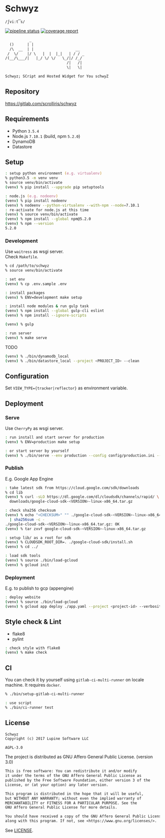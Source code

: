 # Schwyz

`/ʃviːt͡s/`

[![pipeline status][pipeline]][commit] [![coverage report][coverage]][commit]




```txt
           _
  ()      | |
  /\  __  | |                   __
 /  \/    |/ \   |  |  |_|   | / / _
/(__/\___/|   |_/ \/ \/   \_/|/ /_/
                            /|   /|
                            \|   \|

Schwyz; SCript and Hosted Widget for You schwyZ
```

## Repository

https://gitlab.com/scrolliris/schwyz


## Requirements

* Python `3.5.4`
* Node.js `7.10.1` (build, npm `5.2.0`)
* DynamoDB
* Datastore


## Setup

```zsh
: setup python environment (e.g. virtualenv)
% python3.5 -m venv venv
% source venv/bin/activate
(venv) % pip install --upgrade pip setuptools

: node.js (e.g. nodeenv)
(venv) % pip install nodeenv
(venv) % nodeenv --python-virtualenv --with-npm --node=7.10.1
: re-activate for node.js at this time
(venv) % source venv/bin/activate
(venv) % npm install --global npm@5.2.0
(venv) % npm --version
5.2.0
```

### Development

Use `waitress` as wsgi server.  
Check `Makefile`.

```zsh
% cd /path/to/schwyz
% source venv/bin/activate

: set env
(venv) % cp .env.sample .env

: install packages
(venv) % ENV=development make setup

: install node modules & run gulp task
(venv) % npm install --global gulp-cli eslint
(venv) % npm install --ignore-scripts

(venv) % gulp

: run server
(venv) % make serve
```

TODO

```zsh
(venv) % ./bin/dynamodb_local
(venv) % ./bin/datastore_local --project <PROJECT_ID> --clean
```


## Configuration

Set `VIEW_TYPE={tracker|reflector}` as environment variable.


## Deployment

### Serve

Use `CherryPy` as wsgi server.

```zsh
: run install and start server for production
(venv) % ENV=production make setup

: or start server by yourself
(venv) % ./bin/serve --env production --config config/production.ini --install
```

### Publish

E.g. Google App Engine

```zsh
: take latest sdk from https://cloud.google.com/sdk/downloads
% cd lib
(venv) % curl -sLO https://dl.google.com/dl/cloudsdk/channels/rapid/ \
  downloads/google-cloud-sdk-<VERSION>-linux-x86_64.tar.gz

: check sha256 checksum
(venv) % echo "<CHECKSUM>" "" ./google-cloud-sdk-<VERSION>-linux-x86_64.tar.gz \
  | sha256sum -c -
./google-cloud-sdk-<VERSION>-linux-x86_64.tar.gz: OK
(venv) % tar zxvf google-cloud-sdk-<VERSION>-linux-x86_64.tar.gz

: setup lib/ as a root for sdk
(venv) % CLOUDSDK_ROOT_DIR=. ./google-cloud-sdk/install.sh
(venv) % cd ../

: load sdk tools
(venv) % source ./bin/load-gcloud
(venv) % gcloud init
```

### Deployment

E.g. to publish to gcp (appengine)

```zsh
: deploy website
(venv) % source ./bin/load-gcloud
(venv) % gcloud app deploy ./app.yaml --project <project-id> --verbosity=info
```


## Style check & Lint

* flake8
* pylint

```zsh
: check style with flake8
(venv) % make check
```


## CI

You can check it by yourself using `gitlab-ci-multi-runner` on locale machine.
It requires `docker`.

```zsh
% ./bin/setup-gitlab-ci-multi-runner

: use script
% ./bin/ci-runner test
```


## License

```txt
Schwyz
Copyright (c) 2017 Lupine Software LLC
```

`AGPL-3.0`

The project is distributed as GNU Affero General Public License. (version 3.0)

```txt
This is free software: You can redistribute it and/or modify
it under the terms of the GNU Affero General Public License as
published by the Free Software Foundation, either version 3 of the
License, or (at your option) any later version.

This program is distributed in the hope that it will be useful,
but WITHOUT ANY WARRANTY; without even the implied warranty of
MERCHANTABILITY or FITNESS FOR A PARTICULAR PURPOSE. See the
GNU Affero General Public License for more details.

You should have received a copy of the GNU Affero General Public License
along with this program. If not, see <https://www.gnu.org/licenses/>.
```

See [LICENSE](LICENSE).


[pipeline]: https://gitlab.com/scrolliris/schwyz/badges/master/pipeline.svg
[coverage]: https://gitlab.com/scrolliris/schwyz/badges/master/coverage.svg
[commit]: https://gitlab.com/scrolliris/schwyz/commits/master
